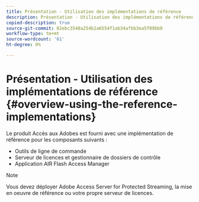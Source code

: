 ```yaml
---
title: Présentation - Utilisation des implémentations de référence
description: Présentation - Utilisation des implémentations de référence
copied-description: true
source-git-commit: 02ebc3548a254b2a6554f1ab34afbb3ea5f09bb8
workflow-type: tm+mt
source-wordcount: '61'
ht-degree: 0%

---
```


# Présentation - Utilisation des implémentations de référence {#overview-using-the-reference-implementations}

Le produit Accès aux Adobes est fourni avec une implémentation de référence pour les composants suivants :

* Outils de ligne de commande
* Serveur de licences et gestionnaire de dossiers de contrôle
* Application AIR Flash Access Manager

>[!NOTE]
>
>Vous devez déployer Adobe Access Server for Protected Streaming, la mise en oeuvre de référence ou votre propre serveur de licences.
